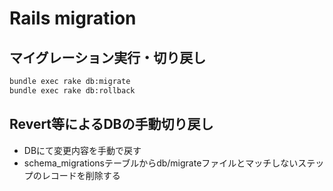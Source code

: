 # Rails migration
## マイグレーション実行・切り戻し
```sh
bundle exec rake db:migrate
bundle exec rake db:rollback
```

## Revert等によるDBの手動切り戻し
- DBにて変更内容を手動で戻す
- schema_migrationsテーブルからdb/migrateファイルとマッチしないステップのレコードを削除する
